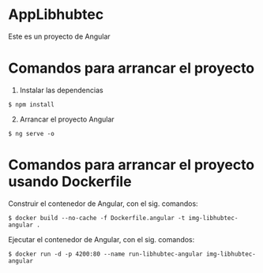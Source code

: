 # AppLibhubtec

Este es un proyecto de Angular

# Comandos para arrancar el proyecto

1) Instalar las dependencias

```
$ npm install
```

2) Arrancar el proyecto Angular

```
$ ng serve -o
```

# Comandos para arrancar el proyecto usando Dockerfile

Construir el contenedor de Angular, con el sig. comandos:

```shell
$ docker build --no-cache -f Dockerfile.angular -t img-libhubtec-angular .
```

Ejecutar el contenedor de Angular, con el sig. comandos:

```shell
$ docker run -d -p 4200:80 --name run-libhubtec-angular img-libhubtec-angular
```